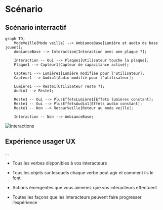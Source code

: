 # Scénario

## Scénario interractif
```mermaid
graph TD;
    ModeVeille[Mode veille] --> AmbianceBase[Lumière et audio de base jouent];
    AmbianceBase --> Interaction[Interaction avec une plaque ?];
    
    Interaction -- Oui --> Plaque1[Utilisateur touche la plaque];
    Plaque1 --> Capteur1[Capteur de capacitance activé];
    
    Capteur1 --> Lumière1[Lumière modifiée pour l'utilisateur];
    Capteur1 --> Audio1[Audio modifié pour l'utilisateur];
    
    Lumière1 --> Reste1[Utilisateur reste ?];
    Audio1 --> Reste1;
    
    Reste1 -- Oui --> PlusEffetsLumière1[Effets lumières constant];
    Reste1 -- Oui --> PlusEffetsAudio1[Effets audio constant];
    Reste1 -- Non --> RetourVeille[Retour au mode veille];
    
    Interaction -- Non --> AmbianceBase;

```

![interactions](https://github.com/user-attachments/assets/d40775ee-7d48-4004-ac14-93e8e4af9fce)

## Expérience usager UX
...

<!-- Ici mettre tous les documents et références concernant la scéanrisation de l'expérience   -->

* Tous les verbes disponibles à vos interacteurs

* Tous les objets sur lesquels chaque verbe peut agir et comment ils le font

* Actions émergentes que vous aimeriez que vos interacteurs effectuent

* Toutes les façons que les interacteurs peuvent faire progresser l’expérience

<!--- 
## Références

* [Scénario Interactif](https://tim-montmorency.com/582523-gestion/#/contenus/2_scenarisation/20_scenario/20_interactif/)
* [Expérience usager UX](https://tim-montmorency.com/582523-gestion/#/contenus/2_scenarisation/20_scenario/40_ux/)
---> 

